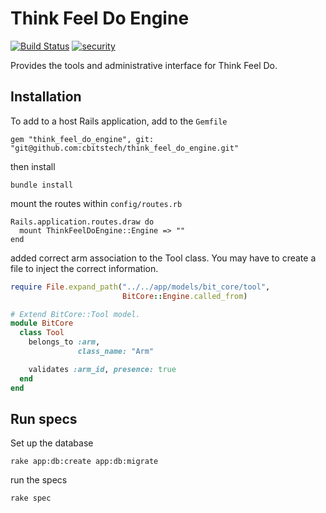# Think Feel Do Engine

[![Build Status](https://travis-ci.org/cbitstech/think_feel_do_engine.svg)](https://travis-ci.org/cbitstech/think_feel_do_engine) [![security](https://hakiri.io/github/cbitstech/think_feel_do_engine/master.svg)](https://hakiri.io/github/cbitstech/think_feel_do_engine/master)

Provides the tools and administrative interface for Think Feel Do.

## Installation

To add to a host Rails application, add to the `Gemfile`

    gem "think_feel_do_engine", git: "git@github.com:cbitstech/think_feel_do_engine.git"

then install

    bundle install

mount the routes within `config/routes.rb`

    Rails.application.routes.draw do
      mount ThinkFeelDoEngine::Engine => ""
    end

added correct arm association to the Tool class. You may have to create a file to inject the correct information.
```ruby
require File.expand_path("../../app/models/bit_core/tool",
                         BitCore::Engine.called_from)

# Extend BitCore::Tool model.
module BitCore
  class Tool
    belongs_to :arm,
               class_name: "Arm"

    validates :arm_id, presence: true
  end
end
```

## Run specs

Set up the database

    rake app:db:create app:db:migrate

run the specs

    rake spec

